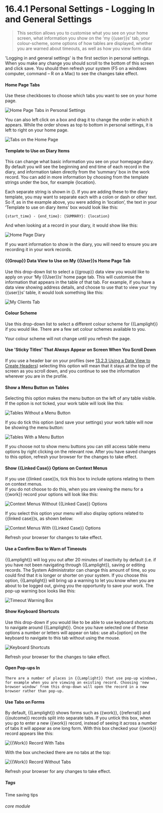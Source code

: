 # 16.4.1 <i class="fas fa-tools"></i> Personal Settings - Logging In and General Settings

> This section allows you to customise what you see on your home screen, what information you show on the 'my {{user}}s' tab, your colour-scheme, some options of how tables are displayed, whether you are warned about timeouts, as well as how you view form data



'Logging in and general settings' is the first section in personal settings. When you make any change you should scroll to the bottom of this screen and click save. You should then refresh your system (F5 on a windows computer, command – R on a Mac) to see the changes take effect.

#### Home Page Tabs

   Use these checkboxes to choose which tabs you want to see on your home page. 

   ![Home Page Tabs in Personal Settings](16.4.1a.png)
    
   You can also left click on a box and drag it to change the order in which it appears. While the order shows as top to bottom in personal settings, it is left to right on your home page. 
   
   ![Tabs on the Home Page](16.4.1b.png)

#### Template to Use on Diary Items

   This can change what basic information you see on your homepage diary. By default you will see the beginning and end time of each record in the diary, and information taken directly from the ‘summary’ box in the work record. You can add in more information by choosing from the template strings under the box, for example {location}. 

   Each separate string is shown in {}. If you are adding these to the diary template, you may want to separate each with a colon or dash or other text. So if, as in the example above, you were adding in ‘location’, the text in your ‘Template to use on diary items’ box would look like this:
   
<code>{start_time} - {end_time}:  {SUMMARY}: {location}</code>

   And when looking at a record in your diary, it would show like this:

   ![Home Page Diary](16.4.1c.png)

   If you want information to show in the diary, you will need to ensure you are recording it in your work records. 

#### {{Group}} Data View to Use on My {{User}}s Home Page Tab

   Use this drop-down list to select a {{group}} data view you would like to apply on your ‘My {{User}}s’ home page tab. This will customise the information that appears in the table of that tab. 
   For example, if you have a data view showing address details, and choose to use that to view your ‘my {{user}}s’ table, it would look something like this:

   ![My Clients Tab](16.4.1d.png)

#### Colour Scheme

   Use this drop-down list to select a different colour scheme for {{Lamplight}} if you would like. There are a few set colour schemes available to you.  

   Your colour scheme will not change until you refresh the page.

#### Use 'Sticky Titles' That Always Appear on Screen When You Scroll Down

   If you use a header bar on your profiles (see [13.2.3 Using a Data View to Create Headers](/help/index/p/13.2.3)) selecting this option will mean that it stays at the top of the screen as you scroll down, and you continue to see the information wherever you are in the profile.

#### Show a Menu Button on Tables

   Selecting this option makes the menu button on the left of any table visible.
   If the option is not ticked, your work table will look like this:

  ![Tables Without a Menu Button](16.4.1e.png)

   If you do tick this option (and save your settings) your work table will now be showing the menu button:

  ![Tables With a Menu Button](16.4.1f.png)

   If you choose not to show menu buttons you can still access table menu options by right clicking on the relevant row.
   After you have saved changes to this option, refresh your browser for the changes to take effect.

#### Show {{Linked Case}} Options on Context Menus

   If you use {{linked case}}s, tick this box to include options relating to them on context menus.  
   If you do not choose to do this, when you are viewing the menu for a {{work}} record your options will look like this:

   ![Context Menus Without {{Linked Case}} Options](16.4.1g.png)

   If you select this option your menu will also display options related to {{linked case}}s, as shown below: 

   ![Context Menus With {{Linked Case}} Options](16.4.1h.png)

   Refresh your browser for changes to take effect.

#### Use a Confirm Box to Warn of Timeouts

   {{Lamplight}} will log you out after 20 minutes of inactivity by default (i.e. if you have not been navigating through {{Lamplight}}, saving or editing records. The System Administrator can change this amount of time, so you could find that it is longer or shorter on your system. If you choose this option, {{Lamplight}} will bring up a warning to let you know when you are about to be logged out, giving you the opportunity to save your work. The pop-up warning box looks like this:

   ![Timeout Warning Box](16.4.1i.png)
 
#### Show Keyboard Shortcuts

   Use this drop-down if you would like to be able to use keyboard shortcuts to navigate around {{Lamplight}}. Once you have selected one of these options a number or letters will appear on tabs: use alt+[option] on the keyboard to navigate to this tab without using the mouse.
 
   ![Keyboard Shortcuts](16.4.1j.png)
 
   Refresh your browser for the changes to take effect.
   

#### Open Pop-ups In
 
    There are a number of places in {{Lamplight}} that use pop-up windows, for example when you are viewing an existing record. Choosing 'new browser window' from this drop-down will open the record in a new browser rather than pop-up. 

#### Use Tabs on Forms

   By default, {{Lamplight}} shows forms such as {{work}}, {{referral}} and {{outcome}} records split into separate tabs. If you untick this box, when you go to enter a new {{work}} record, instead of seeing it across a number of tabs it will appear as one long form.
With this box checked your {{work}} record appears like this:

   ![{{Work}} Record With Tabs](16.4.1k.png)

   With the box unchecked there are no tabs at the top:

   ![{{Work}} Record Without Tabs](16.4.1l.png)

   Refresh your browser for any changes to take effect.


##### Tags
Time saving tips

###### core module
